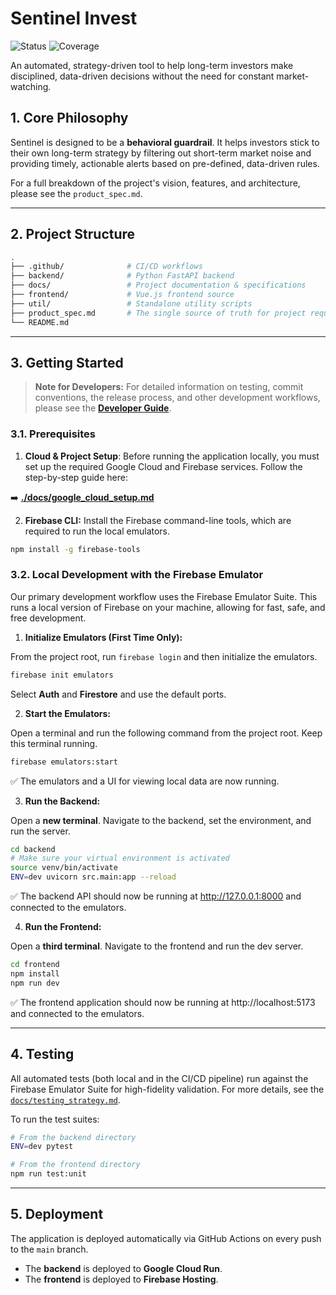 # Sentinel Invest 

![Status](https://img.shields.io/badge/status-Work%20In%20Progress-orange) ![Coverage](https://img.shields.io/badge/coverage-81%25-green)

An automated, strategy-driven tool to help long-term investors make disciplined, data-driven decisions without the need for constant market-watching.

## 1. Core Philosophy

Sentinel is designed to be a **behavioral guardrail**. It helps investors stick to their own long-term strategy by filtering out short-term market noise and providing timely, actionable alerts based on pre-defined, data-driven rules.

For a full breakdown of the project's vision, features, and architecture, please see the `product_spec.md`.

---

## 2. Project Structure

```bash
.
├── .github/              # CI/CD workflows
├── backend/              # Python FastAPI backend
├── docs/                 # Project documentation & specifications
├── frontend/             # Vue.js frontend source
├── util/                 # Standalone utility scripts
├── product_spec.md       # The single source of truth for project requirements
└── README.md
``` 

---

## 3. Getting Started

> **Note for Developers:** For detailed information on testing, commit conventions, the release process, and other development workflows, please see the **[Developer Guide](./docs/developer_guide.md)**.

### 3.1. Prerequisites

1. **Cloud & Project Setup**: Before running the application locally, you must set up the required Google Cloud and Firebase services. Follow the step-by-step guide here:

➡️ **[./docs/google_cloud_setup.md](./docs/google_cloud_setup.md)**

2. **Firebase CLI:** Install the Firebase command-line tools, which are required to run the local emulators.

```sh
npm install -g firebase-tools
```

### 3.2. Local Development with the Firebase Emulator

Our primary development workflow uses the Firebase Emulator Suite. This runs a local version of Firebase on your machine, allowing for fast, safe, and free development.

1. **Initialize Emulators (First Time Only):**

From the project root, run `firebase login` and then initialize the emulators.

```sh
firebase init emulators
``` 

Select **Auth** and **Firestore** and use the default ports.

2. **Start the Emulators:**

Open a terminal and run the following command from the project root. Keep this terminal running.

```sh
firebase emulators:start
``` 
✅ The emulators and a UI for viewing local data are now running.

3. **Run the Backend:**

Open a **new terminal**. Navigate to the backend, set the environment, and run the server.

```sh
cd backend
# Make sure your virtual environment is activated
source venv/bin/activate
ENV=dev uvicorn src.main:app --reload
``` 
✅ The backend API should now be running at http://127.0.0.1:8000 and connected to the emulators.

4. **Run the Frontend:**

Open a **third terminal**. Navigate to the frontend and run the dev server.

```sh
cd frontend
npm install
npm run dev
```
✅ The frontend application should now be running at http://localhost:5173 and connected to the emulators.

---

## 4. Testing

All automated tests (both local and in the CI/CD pipeline) run against the Firebase Emulator Suite for high-fidelity validation. For more details, see the [`docs/testing_strategy.md`](docs/testing_strategy.md). 

To run the test suites:

```sh
# From the backend directory
ENV=dev pytest

# From the frontend directory
npm run test:unit
```

---

## 5. Deployment

The application is deployed automatically via GitHub Actions on every push to the `main` branch.
-   The **backend** is deployed to **Google Cloud Run**.
-   The **frontend** is deployed to **Firebase Hosting**.



